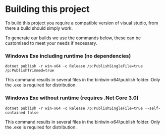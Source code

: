 # Building this project

To build this project you require a compatible version of visual studio, from there a build should simply work.

To generate our builds we use the commands below, these can be customised to meet your needs if necessary.

### Windows Exe including runtime (no dependencies)

```
dotnet publish -r win-x64 -c Release /p:PublishSingleFile=true /p:PublishTrimmed=true
```
This command results in several files in the bin\win-x64\publish folder. Only the .exe is required for distribution.

### Windows Exe without runtime (requires .Net Core 3.0)

```
dotnet publish -r win-x64 -c Release /p:PublishSingleFile=true --self-contained false
```

This command results in several files in the bin\win-x64\publish folder. Only the .exe is required for distribution.

